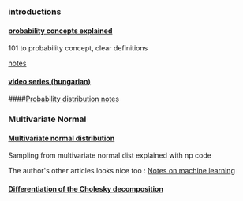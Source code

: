 ### introductions

#### [probability concepts explained](https://towardsdatascience.com/probability-concepts-explained-probability-distributions-introduction-part-3-4a5db81858dc)

101 to probability concept, clear definitions

[notes](probability_concepts_explained_notes.md)

#### [video series (hungarian)](https://bme.videotorium.hu/hu/channels/885/valoszin-segszamitas)

####[Probability distribution notes](probability_distributions_notes.md)

### Multivariate Normal

#### [Multivariate normal distribution](https://peterroelants.github.io/posts/multivariate-normal-primer/)
Sampling from multivariate normal dist explained with np code

The author's other articles looks nice too : [Notes on machine learning](https://peterroelants.github.io/)  

#### [Differentiation of the Cholesky decomposition](https://arxiv.org/pdf/1602.07527.pdf)

